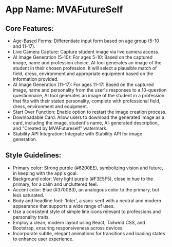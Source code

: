# **App Name**: MVAFutureSelf

## Core Features:

- Age-Based Forms: Differentiate input form based on age group (5-10 and 11-17).
- Live Camera Capture: Capture student image via live camera access.
- AI Image Generation (5-10): For ages 5-10: Based on the captured image, name and profession choice, AI tool generates an image of the student in their chosen profession. It will select a plausible match of field, dress, environment and appropriate equipment based on the information provided.
- AI Image Generation (11-17): For ages 11-17: Based on the captured image, name and personality from the user's responses to a 10-question questionnaire, AI tool generates an image of the student in a profession that fits with their stated personality, complete with professional field, dress, environment and equipment.
- Start Over Function: Enable option to restart the image creation process.
- Downloadable Card: Allow users to download the generated image as a card, including the image, student's name, AI-generated description, and "Created by MVAFutureself" watermark.
- Stability API Integration: Integrate with Stability API for image generation.

## Style Guidelines:

- Primary color: Strong purple (#6200EE), symbolizing vision and future, in keeping with the app's goal. 
- Background color: Very light purple (#F3E5F5), close in hue to the primary, for a calm and uncluttered feel.
- Accent color: Blue (#3700B3), an analogous color to the primary, but less saturated.
- Body and headline font: 'Inter', a sans-serif with a neutral and modern appearance that supports a wide range of uses.
- Use a consistent style of simple line icons relevant to professions and personality traits.
- Employ a clean, modern layout using React, Tailwind CSS, and Bootstrap, ensuring responsiveness across devices.
- Incorporate subtle, elegant animations for transitions and loading states to enhance user experience.
